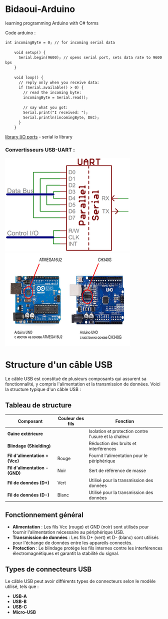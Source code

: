 # Bidaoui-Arduino
learning programming Arduino with C# forms

Code arduino : 
```
int incomingByte = 0; // for incoming serial data

    void setup() {
      Serial.begin(9600); // opens serial port, sets data rate to 9600 bps
    }

    void loop() {
      // reply only when you receive data:
      if (Serial.available() > 0) {
        // read the incoming byte:
        incomingByte = Serial.read();

        // say what you got:
        Serial.print("I received: ");
        Serial.println(incomingByte, DEC);
      }
    }
```

[library I/O ports](https://learn.microsoft.com/en-us/dotnet/api/system.io.ports.serialport?view=net-9.0-pp) - serial io library

### Convertisseurs USB-UART :
<div>
<img src="image_2025-03-12_044107297.png" width="400" height="300">
<img src="image_2025-03-12_050647562.png" width="400" height="300">
<div>


# Structure d'un câble USB

Le câble USB est constitué de plusieurs composants qui assurent sa fonctionnalité, y compris l'alimentation et la transmission de données. Voici la structure typique d'un câble USB :

## Tableau de structure

| Composant                | Couleur des fils | Fonction                                       |
|--------------------------|-----------------|-----------------------------------------------|
| **Gaine extérieure**      |  | Isolation et protection contre l'usure et la chaleur |
| **Blindage (Shielding)**  |                | Réduction des bruits et interférences         |
| **Fil d'alimentation + (Vcc)** |  Rouge            | Fournit l'alimentation pour le périphérique    |
| **Fil d'alimentation - (GND)** | Noir             | Sert de référence de masse                    |
| **Fil de données (D+)**   |Vert             | Utilisé pour la transmission des données      |
| **Fil de données (D-)**   | Blanc            | Utilisé pour la transmission des données      |

## Fonctionnement général

- **Alimentation** : Les fils Vcc (rouge) et GND (noir) sont utilisés pour fournir l'alimentation nécessaire au périphérique USB.
- **Transmission de données** : Les fils D+ (vert) et D- (blanc) sont utilisés pour l'échange de données entre les appareils connectés.
- **Protection** : Le blindage protège les fils internes contre les interférences électromagnétiques et garantit la stabilité du signal.

## Types de connecteurs USB

Le câble USB peut avoir différents types de connecteurs selon le modèle utilisé, tels que :
- **USB-A**
- **USB-B**
- **USB-C**
- **Micro-USB**

